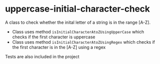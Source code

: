 # uppercase-initial-character-check

A class to check whether the inital letter of a string is in the range [A-Z]. 
- Class uses method `isInitialCharacterAtoZUsingUpperCase` which checks if the first character is uppercase
- Class uses method `isInitialCharacterAtoZUsingRegex` which checks if the first character is in the [A-Z] using a regex

Tests are also included in the project
